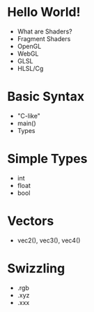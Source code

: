 # Hello World!
* What are Shaders?
* Fragment Shaders
* OpenGL
* WebGL
* GLSL
* HLSL/Cg
# Basic Syntax
* "C-like"
* main()
* Types
# Simple Types
* int
* float
* bool
# Vectors
* vec2(), vec3(), vec4()
# Swizzling
* .rgb
* .xyz
* .xxx
